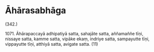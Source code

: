

# Āhārasabhāga







(342.)

1071\. Āhārapaccayā adhipatiyā satta, sahajāte satta, aññamaññe tīṇi, nissaye satta, kamme satta, vipāke ekaṃ, indriye satta, sampayutte tīṇi, vippayutte tīṇi, atthiyā satta, avigate satta. (11)



